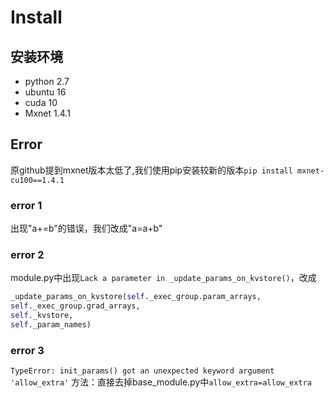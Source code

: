 # Install
## 安装环境
- python 2.7
- ubuntu 16
- cuda 10
- Mxnet 1.4.1
## Error
原github提到mxnet版本太低了,我们使用pip安装较新的版本`pip install mxnet-cu100==1.4.1`
### error 1
出现"a+=b"的错误，我们改成"a=a+b"
### error 2
module.py中出现`Lack a parameter in _update_params_on_kvstore()`，改成
```python
_update_params_on_kvstore(self._exec_group.param_arrays,
self._exec_group.grad_arrays,
self._kvstore,
self._param_names)
```
### error 3
`TypeError: init_params() got an unexpected keyword argument 'allow_extra'`
方法：直接去掉base_module.py中`allow_extra=allow_extra`

